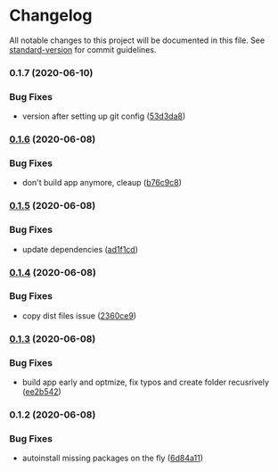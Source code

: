 # Changelog

All notable changes to this project will be documented in this file. See [standard-version](https://github.com/conventional-changelog/standard-version) for commit guidelines.

### 0.1.7 (2020-06-10)


### Bug Fixes

* version after setting up git config ([53d3da8](https://github.com/RaviDasari/see-image-diff/commit/53d3da821cd7f7675742cdc91579b599d00a4ec1))

### [0.1.6](https://github.com/RaviDasari/see-image-diff/compare/v0.1.5...v0.1.6) (2020-06-08)


### Bug Fixes

* don't build app anymore, cleaup ([b76c9c8](https://github.com/RaviDasari/see-image-diff/commit/b76c9c84fd19009ddaffcd516821448ac46bbf65))

### [0.1.5](https://github.com/RaviDasari/see-image-diff/compare/v0.1.4...v0.1.5) (2020-06-08)


### Bug Fixes

* update dependencies ([ad1f1cd](https://github.com/RaviDasari/see-image-diff/commit/ad1f1cda2dfde8c7fddc0812e0e070dcdb9eeaab))

### [0.1.4](https://github.com/RaviDasari/see-image-diff/compare/v0.1.3...v0.1.4) (2020-06-08)


### Bug Fixes

* copy dist files issue ([2360ce9](https://github.com/RaviDasari/see-image-diff/commit/2360ce9cccaa6d361316d575895c81940f7e8f16))

### [0.1.3](https://github.com/RaviDasari/see-image-diff/compare/v0.1.2...v0.1.3) (2020-06-08)


### Bug Fixes

* build app early and optmize, fix typos and create folder recusrively ([ee2b542](https://github.com/RaviDasari/see-image-diff/commit/ee2b542060ee4789d1af4eb8ecbd67424b517a92))

### 0.1.2 (2020-06-08)


### Bug Fixes

* autoinstall missing packages on the fly ([6d84a11](https://github.com/RaviDasari/see-image-diff/commit/6d84a1170b61c0270bb4ed85d356ba3ae5383143))
